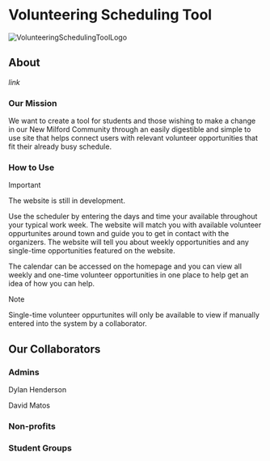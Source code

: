 # **Volunteering Scheduling Tool**
![VolunteeringSchedulingToolLogo](https://github.com/user-attachments/assets/dd2aec7d-e7f1-4cdd-a22c-3dc9a0dc8280)
## **About**
*link*
### **Our Mission**
We want to create a tool for students and those wishing to make a change in our New Milford Community through an easily digestible and simple to use site that helps connect users with relevant volunteer opportunities that fit their already busy schedule.
### **How to Use**
> [!IMPORTANT]
> The website is still in development.

Use the scheduler by entering the days and time your available throughout your typical work week. The website will match you with available volunteer oppurtunites around town and guide you to get in contact with the organizers. The website will tell you about weekly opportunities and any single-time opportunities featured on the website.

The calendar can be accessed on the homepage and you can view all weekly and one-time volunteer opportunities in one place to help get an idea of how you can help.

> [!NOTE]
> Single-time volunteer oppurtunites will only be available to view if manually entered into the system by a collaborator.
## **Our Collaborators**
### **Admins**
Dylan Henderson

David Matos
### **Non-profits**

### **Student Groups**
